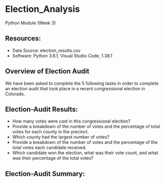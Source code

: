 # Election_Analysis
Python Module (Week 3)

## Resources:
- Data Source: election_results.csv
- Software: Python 3.6.1, Visual Studio Code, 1.38.1

## Overview of Election Audit
We have been asked to complete the 5 following tasks in order to complete an election audit that took place in a recent congressional election in Colorado.

## Election-Audit Results:
- How many votes were cast in this congressional election?
- Provide a breakdown of the number of votes and the percentage of total votes for each county in the precinct.
- Which county had the largest number of votes?
- Provide a breakdown of the number of votes and the percentage of the total votes each candidate received.
- Which candidate won the election, what was their vote count, and what was their percentage of the total votes?

## Election-Audit Summary:
